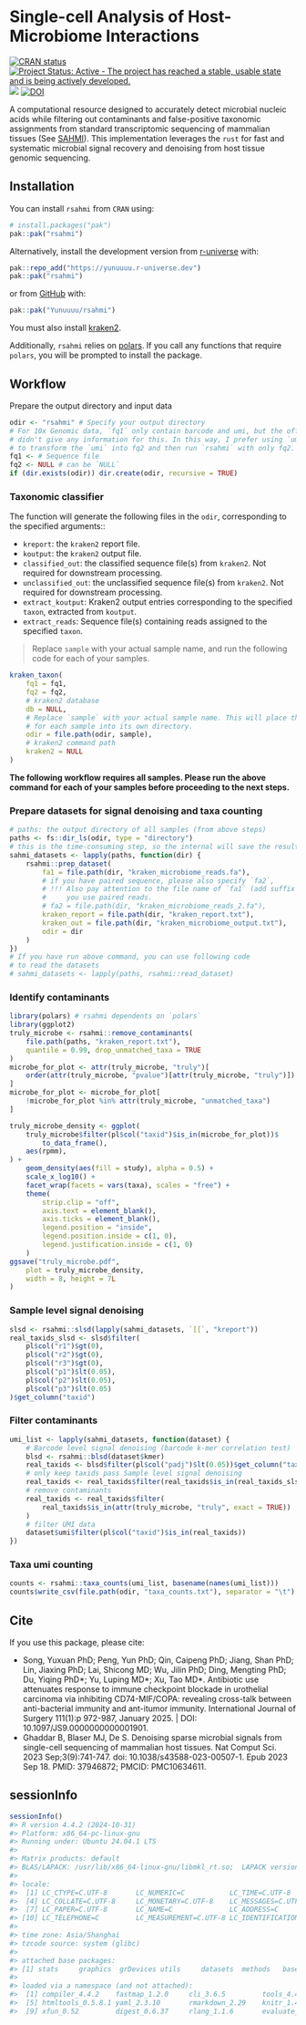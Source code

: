 Single-cell Analysis of Host-Microbiome Interactions
================

<!-- README.md is generated from README.Rmd. Please edit that file -->
<!-- badges: start -->

[![CRAN
status](https://www.r-pkg.org/badges/version/rsahmi)](https://CRAN.R-project.org/package=rsahmi)
[![Project Status: Active - The project has reached a stable, usable
state and is being actively
developed.](https://www.repostatus.org/badges/latest/active.svg)](https://www.repostatus.org/#active)
[![](https://cranlogs.r-pkg.org/badges/rsahmi)](https://cran.r-project.org/package=rsahmi)
[![DOI](https://zenodo.org/badge/605180683.svg)](https://doi.org/10.5281/zenodo.15076675)
<!-- badges: end -->

A computational resource designed to accurately detect microbial nucleic
acids while filtering out contaminants and false-positive taxonomic
assignments from standard transcriptomic sequencing of mammalian tissues
(See [SAHMI](https://github.com/sjdlabgroup/SAHMI)). This implementation
leverages the `rust` for fast and systematic microbial signal recovery
and denoising from host tissue genomic sequencing.

## Installation

You can install `rsahmi` from `CRAN` using:

``` r
# install.packages("pak")
pak::pak("rsahmi")
```

Alternatively, install the development version from
[r-universe](https://yunuuuu.r-universe.dev/rsahmi) with:

``` r
pak::repo_add("https://yunuuuu.r-universe.dev")
pak::pak("rsahmi")
```

or from [GitHub](https://github.com/Yunuuuu/rsahmi) with:

``` r
pak::pak("Yunuuuu/rsahmi")
```

You must also install
[kraken2](https://github.com/DerrickWood/kraken2/wiki/Manual).

Additionally, `rsahmi` relies on
[polars](https://rpolars.github.io/index.html). If you call any
functions that require `polars`, you will be prompted to install the
package.

## Workflow

Prepare the output directory and input data

``` r
odir <- "rsahmi" # Specify your output directory
# For 10x Genomic data, `fq1` only contain barcode and umi, but the official
# didn't give any information for this. In this way, I prefer using `umi-tools`
# to transform the `umi` into fq2 and then run `rsahmi` with only fq2.
fq1 <- # Sequence file
fq2 <- NULL # can be `NULL`
if (dir.exists(odir)) dir.create(odir, recursive = TRUE)
```

### Taxonomic classifier

The function will generate the following files in the `odir`,
corresponding to the specified arguments::

- `kreport`: the `kraken2` report file.
- `koutput`: the `kraken2` output file.
- `classified_out`: the classified sequence file(s) from `kraken2`. Not
  required for downstream processing.
- `unclassified_out`: the unclassified sequence file(s) from `kraken2`.
  Not required for downstream processing.
- `extract_koutput`: Kraken2 output entries corresponding to the
  specified `taxon`, extracted from `koutput`.
- `extract_reads`: Sequence file(s) containing reads assigned to the
  specified `taxon`.

> Replace `sample` with your actual sample name, and run the following
> code for each of your samples.

``` r
kraken_taxon(
    fq1 = fq1,
    fq2 = fq2,
    # kraken2 database
    db = NULL,
    # Replace `sample` with your actual sample name. This will place the results
    # for each sample into its own directory.
    odir = file.path(odir, sample),
    # kraken2 command path
    kraken2 = NULL
)
```

**The following workflow requires all samples. Please run the above
command for each of your samples before proceeding to the next steps.**

### Prepare datasets for signal denoising and taxa counting

``` r
# paths: the output directory of all samples (from above steps)
paths <- fs::dir_ls(odir, type = "directory")
# this is the time-consuming step, so the internal will save the results in `odir`
sahmi_datasets <- lapply(paths, function(dir) {
    rsahmi::prep_dataset(
        fa1 = file.path(dir, "kraken_microbiome_reads.fa"),
        # if you have paired sequence, please also specify `fa2`,
        # !!! Also pay attention to the file name of `fa1` (add suffix `_1`) if
        #     you use paired reads.
        # fa2 = file.path(dir, "kraken_microbiome_reads_2.fa"),
        kraken_report = file.path(dir, "kraken_report.txt"),
        kraken_out = file.path(dir, "kraken_microbiome_output.txt"),
        odir = dir
    )
})
# If you have run above command, you can use following code
# to read the datasets
# sahmi_datasets <- lapply(paths, rsahmi::read_dataset)
```

### Identify contaminants

``` r
library(polars) # rsahmi dependents on `polars`
library(ggplot2)
truly_microbe <- rsahmi::remove_contaminants(
    file.path(paths, "kraken_report.txt"),
    quantile = 0.99, drop_unmatched_taxa = TRUE
)
microbe_for_plot <- attr(truly_microbe, "truly")[
    order(attr(truly_microbe, "pvalue")[attr(truly_microbe, "truly")])
]
microbe_for_plot <- microbe_for_plot[
    !microbe_for_plot %in% attr(truly_microbe, "unmatched_taxa")
]

truly_microbe_density <- ggplot(
    truly_microbe$filter(pl$col("taxid")$is_in(microbe_for_plot))$
        to_data_frame(),
    aes(rpmm),
) +
    geom_density(aes(fill = study), alpha = 0.5) +
    scale_x_log10() +
    facet_wrap(facets = vars(taxa), scales = "free") +
    theme(
        strip.clip = "off",
        axis.text = element_blank(),
        axis.ticks = element_blank(),
        legend.position = "inside",
        legend.position.inside = c(1, 0),
        legend.justification.inside = c(1, 0)
    )
ggsave("truly_microbe.pdf",
    plot = truly_microbe_density,
    width = 8, height = 7L
)
```

### Sample level signal denoising

``` r
slsd <- rsahmi::slsd(lapply(sahmi_datasets, `[[`, "kreport"))
real_taxids_slsd <- slsd$filter(
    pl$col("r1")$gt(0),
    pl$col("r2")$gt(0),
    pl$col("r3")$gt(0),
    pl$col("p1")$lt(0.05),
    pl$col("p2")$lt(0.05),
    pl$col("p3")$lt(0.05)
)$get_column("taxid")
```

### Filter contaminants

``` r
umi_list <- lapply(sahmi_datasets, function(dataset) {
    # Barcode level signal denoising (barcode k-mer correlation test)
    blsd <- rsahmi::blsd(dataset$kmer)
    real_taxids <- blsd$filter(pl$col("padj")$lt(0.05))$get_column("taxid")
    # only keep taxids pass Sample level signal denoising
    real_taxids <- real_taxids$filter(real_taxids$is_in(real_taxids_slsd))
    # remove contaminants
    real_taxids <- real_taxids$filter(
        real_taxids$is_in(attr(truly_microbe, "truly", exact = TRUE))
    )
    # filter UMI data
    dataset$umi$filter(pl$col("taxid")$is_in(real_taxids))
})
```

### Taxa umi counting

``` r
counts <- rsahmi::taxa_counts(umi_list, basename(names(umi_list)))
counts$write_csv(file.path(odir, "taxa_counts.txt"), separator = "\t")
```

## Cite

If you use this package, please cite:

- Song, Yuxuan PhD; Peng, Yun PhD; Qin, Caipeng PhD; Jiang, Shan PhD;
  Lin, Jiaxing PhD; Lai, Shicong MD; Wu, Jilin PhD; Ding, Mengting PhD;
  Du, Yiqing PhD*; Yu, Luping MD*; Xu, Tao MD\*. Antibiotic use
  attenuates response to immune checkpoint blockade in urothelial
  carcinoma via inhibiting CD74-MIF/COPA: revealing cross-talk between
  anti-bacterial immunity and ant-itumor immunity. International Journal
  of Surgery 111(1):p 972-987, January 2025. \| DOI:
  10.1097/JS9.0000000000001901.
- Ghaddar B, Blaser MJ, De S. Denoising sparse microbial signals from
  single-cell sequencing of mammalian host tissues. Nat Comput Sci. 2023
  Sep;3(9):741-747. doi: 10.1038/s43588-023-00507-1. Epub 2023 Sep 18.
  PMID: 37946872; PMCID: PMC10634611.

## sessionInfo

``` r
sessionInfo()
#> R version 4.4.2 (2024-10-31)
#> Platform: x86_64-pc-linux-gnu
#> Running under: Ubuntu 24.04.1 LTS
#> 
#> Matrix products: default
#> BLAS/LAPACK: /usr/lib/x86_64-linux-gnu/libmkl_rt.so;  LAPACK version 3.8.0
#> 
#> locale:
#>  [1] LC_CTYPE=C.UTF-8       LC_NUMERIC=C           LC_TIME=C.UTF-8       
#>  [4] LC_COLLATE=C.UTF-8     LC_MONETARY=C.UTF-8    LC_MESSAGES=C.UTF-8   
#>  [7] LC_PAPER=C.UTF-8       LC_NAME=C              LC_ADDRESS=C          
#> [10] LC_TELEPHONE=C         LC_MEASUREMENT=C.UTF-8 LC_IDENTIFICATION=C   
#> 
#> time zone: Asia/Shanghai
#> tzcode source: system (glibc)
#> 
#> attached base packages:
#> [1] stats     graphics  grDevices utils     datasets  methods   base     
#> 
#> loaded via a namespace (and not attached):
#>  [1] compiler_4.4.2    fastmap_1.2.0     cli_3.6.5         tools_4.4.2      
#>  [5] htmltools_0.5.8.1 yaml_2.3.10       rmarkdown_2.29    knitr_1.49       
#>  [9] xfun_0.52         digest_0.6.37     rlang_1.1.6       evaluate_1.0.3
```

